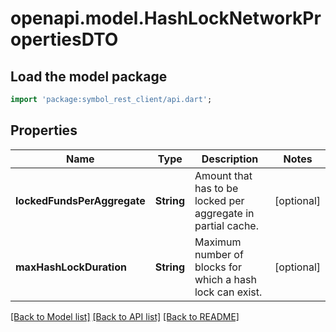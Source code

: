 # openapi.model.HashLockNetworkPropertiesDTO

## Load the model package
```dart
import 'package:symbol_rest_client/api.dart';
```

## Properties
Name | Type | Description | Notes
------------ | ------------- | ------------- | -------------
**lockedFundsPerAggregate** | **String** | Amount that has to be locked per aggregate in partial cache. | [optional] 
**maxHashLockDuration** | **String** | Maximum number of blocks for which a hash lock can exist. | [optional] 

[[Back to Model list]](../README.md#documentation-for-models) [[Back to API list]](../README.md#documentation-for-api-endpoints) [[Back to README]](../README.md)


